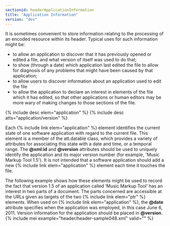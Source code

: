 ```yaml
---
sectionid: headerApplicationInformation
title: "Application Information"
version: "dev"
---
```


It is sometimes convenient to store information relating to the processing of an encoded resource within its header. Typical uses for such information might be:

- to allow an application to discover that it has previously opened or edited a file, and what version of itself was used to do that;
- to show (through a date) which application last edited the file to allow for diagnosis of any problems that might have been caused by that application;
- to allow users to discover information about an application used to edit the file
- to allow the application to declare an interest in elements of the file which it has edited, so that other applications or human editors may be more wary of making changes to those sections of the file.
  
{% include desc elem="application" %} 
{% include desc atts="application/version" %} 
 

Each {% include link elem="application" %} element identifies the current state of one software application with regard to the current file. This element is a member of the att.datable class, which provides a variety of attributes for associating this state with a date and time, or a temporal range. The **@xml:id** and **@version** attributes should be used to uniquely identify the application and its major version number (for example, 'Music Markup Tool 1.5'). It is not intended that a software application should add a new {% include link elem="application" %} element each time it touches the file.

The following example shows how these elements might be used to record the fact that version 1.5 of an application called ‘Music Markup Tool’ has an interest in two parts of a document. The parts concerned are accessible at the URLs given as targets of the two {% include link elem="ptr" %} elements. When used on {% include link elem="application" %}, the **@date** attribute specifies when the application was employed, in this case June 6, 2011. Version information for the application should be placed in **@version**.
{% include mei example="header/header-sample048.xml" valid="" %}
    
